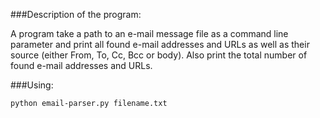###Description of the program:

 A program take a path to an e-mail message file as a command line parameter
 and print all found e-mail addresses and URLs
 as well as their source (either From, To, Cc, Bcc or body). 
 Also print the total number of found e-mail addresses and URLs. 
 
###Using:
```
python email-parser.py filename.txt
``` 
 
